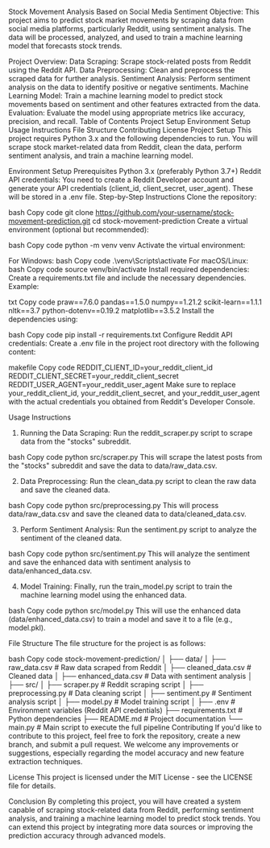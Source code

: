 Stock Movement Analysis Based on Social Media Sentiment
Objective:
This project aims to predict stock market movements by scraping data from social media platforms, particularly Reddit, using sentiment analysis. The data will be processed, analyzed, and used to train a machine learning model that forecasts stock trends.

Project Overview:
Data Scraping: Scrape stock-related posts from Reddit using the Reddit API.
Data Preprocessing: Clean and preprocess the scraped data for further analysis.
Sentiment Analysis: Perform sentiment analysis on the data to identify positive or negative sentiments.
Machine Learning Model: Train a machine learning model to predict stock movements based on sentiment and other features extracted from the data.
Evaluation: Evaluate the model using appropriate metrics like accuracy, precision, and recall.
Table of Contents
Project Setup
Environment Setup
Usage Instructions
File Structure
Contributing
License
Project Setup
This project requires Python 3.x and the following dependencies to run. You will scrape stock market-related data from Reddit, clean the data, perform sentiment analysis, and train a machine learning model.

Environment Setup
Prerequisites
Python 3.x (preferably Python 3.7+)
Reddit API credentials: You need to create a Reddit Developer account and generate your API credentials (client_id, client_secret, user_agent). These will be stored in a .env file.
Step-by-Step Instructions
Clone the repository:

bash
Copy code
git clone https://github.com/your-username/stock-movement-prediction.git
cd stock-movement-prediction
Create a virtual environment (optional but recommended):

bash
Copy code
python -m venv venv
Activate the virtual environment:

For Windows:
bash
Copy code
.\venv\Scripts\activate
For macOS/Linux:
bash
Copy code
source venv/bin/activate
Install required dependencies: Create a requirements.txt file and include the necessary dependencies. Example:

txt
Copy code
praw==7.6.0
pandas==1.5.0
numpy==1.21.2
scikit-learn==1.1.1
nltk==3.7
python-dotenv==0.19.2
matplotlib==3.5.2
Install the dependencies using:

bash
Copy code
pip install -r requirements.txt
Configure Reddit API credentials: Create a .env file in the project root directory with the following content:

makefile
Copy code
REDDIT_CLIENT_ID=your_reddit_client_id
REDDIT_CLIENT_SECRET=your_reddit_client_secret
REDDIT_USER_AGENT=your_reddit_user_agent
Make sure to replace your_reddit_client_id, your_reddit_client_secret, and your_reddit_user_agent with the actual credentials you obtained from Reddit's Developer Console.

Usage Instructions
1. Running the Data Scraping:
Run the reddit_scraper.py script to scrape data from the "stocks" subreddit.

bash
Copy code
python src/scraper.py
This will scrape the latest posts from the "stocks" subreddit and save the data to data/raw_data.csv.

2. Data Preprocessing:
Run the clean_data.py script to clean the raw data and save the cleaned data.

bash
Copy code
python src/preprocessing.py
This will process data/raw_data.csv and save the cleaned data to data/cleaned_data.csv.

3. Perform Sentiment Analysis:
Run the sentiment.py script to analyze the sentiment of the cleaned data.

bash
Copy code
python src/sentiment.py
This will analyze the sentiment and save the enhanced data with sentiment analysis to data/enhanced_data.csv.

4. Model Training:
Finally, run the train_model.py script to train the machine learning model using the enhanced data.

bash
Copy code
python src/model.py
This will use the enhanced data (data/enhanced_data.csv) to train a model and save it to a file (e.g., model.pkl).

File Structure
The file structure for the project is as follows:

bash
Copy code
stock-movement-prediction/
│
├── data/
│   ├── raw_data.csv           # Raw data scraped from Reddit
│   ├── cleaned_data.csv       # Cleaned data
│   ├── enhanced_data.csv      # Data with sentiment analysis
│
├── src/
│   ├── scraper.py             # Reddit scraping script
│   ├── preprocessing.py       # Data cleaning script
│   ├── sentiment.py           # Sentiment analysis script
│   ├── model.py               # Model training script
│
├── .env                        # Environment variables (Reddit API credentials)
├── requirements.txt           # Python dependencies
├── README.md                  # Project documentation
└── main.py                    # Main script to execute the full pipeline
Contributing
If you'd like to contribute to this project, feel free to fork the repository, create a new branch, and submit a pull request. We welcome any improvements or suggestions, especially regarding the model accuracy and new feature extraction techniques.

License
This project is licensed under the MIT License - see the LICENSE file for details.

Conclusion
By completing this project, you will have created a system capable of scraping stock-related data from Reddit, performing sentiment analysis, and training a machine learning model to predict stock trends. You can extend this project by integrating more data sources or improving the prediction accuracy through advanced models.